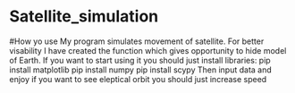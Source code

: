 # Satellite_simulation
#How yo use
My program simulates movement of satellite. For better visability I have created the function which gives opportunity to hide model of Earth.
If you want to start using it you should just install libraries:
pip install matplotlib
pip install numpy
pip install scypy
Then input data and enjoy
if you want to see eleptical orbit you should just increase speed
